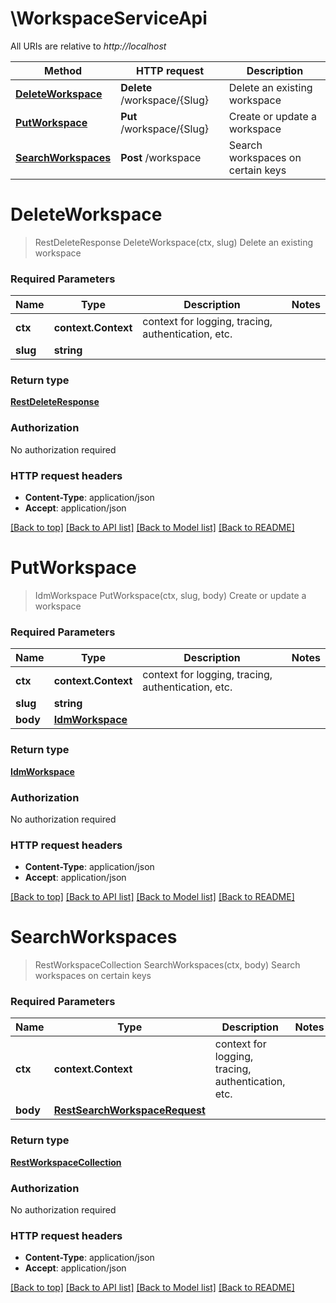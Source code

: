 # \WorkspaceServiceApi

All URIs are relative to *http://localhost*

Method | HTTP request | Description
------------- | ------------- | -------------
[**DeleteWorkspace**](WorkspaceServiceApi.md#DeleteWorkspace) | **Delete** /workspace/{Slug} | Delete an existing workspace
[**PutWorkspace**](WorkspaceServiceApi.md#PutWorkspace) | **Put** /workspace/{Slug} | Create or update a workspace
[**SearchWorkspaces**](WorkspaceServiceApi.md#SearchWorkspaces) | **Post** /workspace | Search workspaces on certain keys


# **DeleteWorkspace**
> RestDeleteResponse DeleteWorkspace(ctx, slug)
Delete an existing workspace

### Required Parameters

Name | Type | Description  | Notes
------------- | ------------- | ------------- | -------------
 **ctx** | **context.Context** | context for logging, tracing, authentication, etc.
  **slug** | **string**|  | 

### Return type

[**RestDeleteResponse**](restDeleteResponse.md)

### Authorization

No authorization required

### HTTP request headers

 - **Content-Type**: application/json
 - **Accept**: application/json

[[Back to top]](#) [[Back to API list]](../../README.md#documentation-for-api-endpoints) [[Back to Model list]](../../README.md#documentation-for-models) [[Back to README]](../../README.md)

# **PutWorkspace**
> IdmWorkspace PutWorkspace(ctx, slug, body)
Create or update a workspace

### Required Parameters

Name | Type | Description  | Notes
------------- | ------------- | ------------- | -------------
 **ctx** | **context.Context** | context for logging, tracing, authentication, etc.
  **slug** | **string**|  | 
  **body** | [**IdmWorkspace**](IdmWorkspace.md)|  | 

### Return type

[**IdmWorkspace**](idmWorkspace.md)

### Authorization

No authorization required

### HTTP request headers

 - **Content-Type**: application/json
 - **Accept**: application/json

[[Back to top]](#) [[Back to API list]](../../README.md#documentation-for-api-endpoints) [[Back to Model list]](../../README.md#documentation-for-models) [[Back to README]](../../README.md)

# **SearchWorkspaces**
> RestWorkspaceCollection SearchWorkspaces(ctx, body)
Search workspaces on certain keys

### Required Parameters

Name | Type | Description  | Notes
------------- | ------------- | ------------- | -------------
 **ctx** | **context.Context** | context for logging, tracing, authentication, etc.
  **body** | [**RestSearchWorkspaceRequest**](RestSearchWorkspaceRequest.md)|  | 

### Return type

[**RestWorkspaceCollection**](restWorkspaceCollection.md)

### Authorization

No authorization required

### HTTP request headers

 - **Content-Type**: application/json
 - **Accept**: application/json

[[Back to top]](#) [[Back to API list]](../../README.md#documentation-for-api-endpoints) [[Back to Model list]](../../README.md#documentation-for-models) [[Back to README]](../../README.md)

